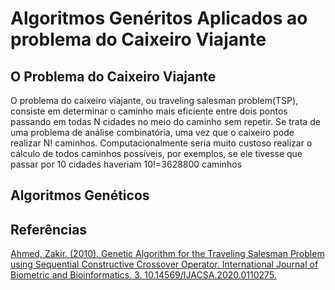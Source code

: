 # Algoritmos Genéritos Aplicados ao problema do Caixeiro Viajante
 
 ## O Problema do Caixeiro Viajante 

 O problema do caixeiro viajante, ou traveling salesman problem(TSP), consiste  em determinar o caminho mais eficiente entre dois pontos passando em todas N cidades no meio do caminho sem repetir. Se trata de uma problema de análise combinatória, uma vez que o caixeiro pode realizar N! caminhos. Computacionalmente seria muito custoso realizar o cálculo de todos caminhos possíveis, por exemplos, se ele tivesse que passar por 10 cidades haveriam 10!=3628800 caminhos

 

 

## Algoritmos Genéticos


## Referências

[Ahmed, Zakir. (2010). Genetic Algorithm for the Traveling Salesman Problem using Sequential Constructive Crossover Operator. International Journal of Biometric and Bioinformatics. 3. 10.14569/IJACSA.2020.0110275.](https://www.researchgate.net/publication/41847011_Genetic_Algorithm_for_the_Traveling_Salesman_Problem_using_Sequential_Constructive_Crossover_Operator) 
